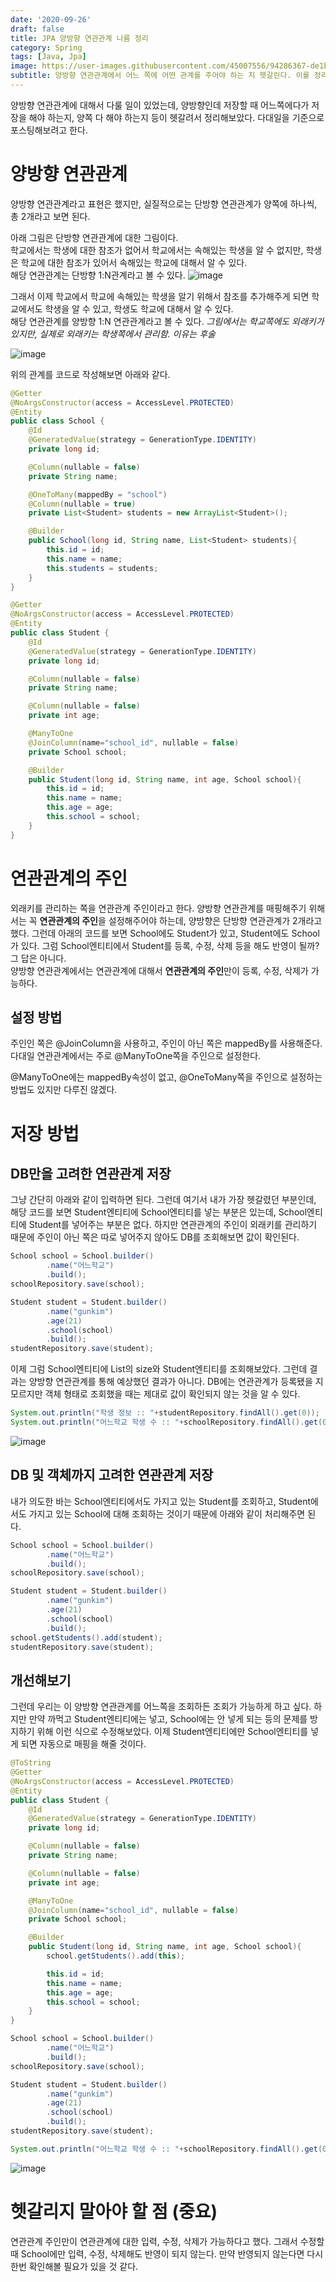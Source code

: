 ```yaml
---
date: '2020-09-26'
draft: false
title: JPA 양방향 연관관계 나름 정리
category: Spring
tags: [Java, Jpa]
image: https://user-images.githubusercontent.com/45007556/94286367-de1bee00-ff8f-11ea-92a1-b1afe192b5bf.png
subtitle: 양방향 연관관계에서 어느 쪽에 어떤 관계를 주어야 하는 지 헷갈린다. 이를 정리해본다
---
```


양방향 연관관계에 대해서 다룰 일이 있었는데, 양방향인데 저장할 때 어느쪽에다가 저장을 해야 하는지, 양쪽 다 해야 하는지 등이 헷갈려서 정리해보았다.
다대일을 기준으로 포스팅해보려고 한다.

# 양방향 연관관계

양방향 연관관계라고 표현은 했지만, 실질적으로는 단방향 연관관계가 양쪽에 하나씩, 총 2개라고 보면 된다.

아래 그림은 단방향 연관관계에 대한 그림이다.  
학교에서는 학생에 대한 참조가 없어서 학교에서는 속해있는 학생을 알 수 없지만,
학생은 학교에 대한 참조가 있어서 속해있는 학교에 대해서 알 수 있다.  
해당 연관관계는 단방향 1:N관계라고 볼 수 있다.
![image](https://user-images.githubusercontent.com/45007556/94286367-de1bee00-ff8f-11ea-92a1-b1afe192b5bf.png)

그래서 이제 학교에서 학교에 속해있는 학생을 알기 위해서 참조를 추가해주게 되면 학교에서도 학생을 알 수 있고,
학생도 학교에 대해서 알 수 있다.  
해당 연관관계를 양방향 1:N 연관관계라고 볼 수 있다.
_그림에서는 학교쪽에도 외래키가 있지만, 실제로 외래키는 학생쪽에서 관리함. 이유는 후술_

![image](https://user-images.githubusercontent.com/45007556/94286453-fb50bc80-ff8f-11ea-80e6-6cc4755934d8.png)

위의 관계를 코드로 작성해보면 아래와 같다.

```java
@Getter
@NoArgsConstructor(access = AccessLevel.PROTECTED)
@Entity
public class School {
    @Id
    @GeneratedValue(strategy = GenerationType.IDENTITY)
    private long id;

    @Column(nullable = false)
    private String name;

    @OneToMany(mappedBy = "school")
    @Column(nullable = true)
    private List<Student> students = new ArrayList<Student>();

    @Builder
    public School(long id, String name, List<Student> students){
        this.id = id;
        this.name = name;
        this.students = students;
    }
}
```

```java
@Getter
@NoArgsConstructor(access = AccessLevel.PROTECTED)
@Entity
public class Student {
    @Id
    @GeneratedValue(strategy = GenerationType.IDENTITY)
    private long id;

    @Column(nullable = false)
    private String name;

    @Column(nullable = false)
    private int age;

    @ManyToOne
    @JoinColumn(name="school_id", nullable = false)
    private School school;

    @Builder
    public Student(long id, String name, int age, School school){
        this.id = id;
        this.name = name;
        this.age = age;
        this.school = school;
    }
}
```

# 연관관계의 주인

외래키를 관리하는 쪽을 연관관계 주인이라고 한다. 양방향 연관관계를 매핑해주기 위해서는 꼭 **연관관계의 주인**을 설정해주어야 하는데,
양방향은 단방향 연관관계가 2개라고 했다. 그런데 아래의 코드를 보면 School에도 Student가 있고, Student에도 School가 있다.
그럼 School엔티티에서 Student를 등록, 수정, 삭제 등을 해도 반영이 될까? 그 답은 아니다.  
양방향 연관관계에서는 연관관계에 대해서 **연관관계의 주인**만이 등록, 수정, 삭제가 가능하다.

## 설정 방법

주인인 쪽은 @JoinColumn을 사용하고, 주인이 아닌 쪽은 mappedBy를 사용해준다.
다대일 연관관계에서는 주로 @ManyToOne쪽을 주인으로 설정한다.

@ManyToOne에는 mappedBy속성이 없고, @OneToMany쪽을 주인으로 설정하는 방법도 있지만 다루진 않겠다.

# 저장 방법

## DB만을 고려한 연관관계 저장

그냥 간단히 아래와 같이 입력하면 된다.
그런데 여기서 내가 가장 헷갈렸던 부분인데, 해당 코드를 보면 Student엔티티에 School엔티티를 넣는 부분은 있는데, School엔티티에 Student를 넣어주는 부분은 없다.
하지만 연관관계의 주인이 외래키를 관리하기 때문에 주인이 아닌 쪽은 따로 넣어주지 않아도 DB를 조회해보면 값이 확인된다.

```java
School school = School.builder()
        .name("어느학교")
        .build();
schoolRepository.save(school);

Student student = Student.builder()
        .name("gunkim")
        .age(21)
        .school(school)
        .build();
studentRepository.save(student);
```

이제 그럼 School엔티티에 List<Student>의 size와 Student엔티티를 조회해보았다. 그런데 결과는 양방향 연관관계를 통해 예상했던 결과가 아니다.
DB에는 연관관계가 등록됐을 지 모르지만 객체 형태로 조회했을 때는 제대로 값이 확인되지 않는 것을 알 수 있다.

```java
System.out.println("학생 정보 :: "+studentRepository.findAll().get(0));
System.out.println("어느학교 학생 수 :: "+schoolRepository.findAll().get(0).getStudents().size());
```

![image](https://user-images.githubusercontent.com/45007556/94325848-74293600-ffdb-11ea-9262-01947fbbadf8.png)

## DB 및 객체까지 고려한 연관관계 저장

내가 의도한 바는 School엔티티에서도 가지고 있는 Student를 조회하고,
Student에서도 가지고 있는 School에 대해 조회하는 것이기 때문에 아래와 같이 처리해주면 된다.

```java
School school = School.builder()
        .name("어느학교")
        .build();
schoolRepository.save(school);

Student student = Student.builder()
        .name("gunkim")
        .age(21)
        .school(school)
        .build();
school.getStudents().add(student);
studentRepository.save(student);
```

## 개선해보기

그런데 우리는 이 양방향 연관관계를 어느쪽을 조회하든 조회가 가능하게 하고 싶다. 하지만 만약 까먹고 Student엔티티에는 넣고, School에는 안 넣게 되는 등의 문제를 방지하기 위해
이런 식으로 수정해보았다. 이제 Student엔티티에만 School엔티티를 넣게 되면 자동으로 매핑을 해줄 것이다.

```java
@ToString
@Getter
@NoArgsConstructor(access = AccessLevel.PROTECTED)
@Entity
public class Student {
    @Id
    @GeneratedValue(strategy = GenerationType.IDENTITY)
    private long id;

    @Column(nullable = false)
    private String name;

    @Column(nullable = false)
    private int age;

    @ManyToOne
    @JoinColumn(name="school_id", nullable = false)
    private School school;

    @Builder
    public Student(long id, String name, int age, School school){
        school.getStudents().add(this);

        this.id = id;
        this.name = name;
        this.age = age;
        this.school = school;
    }
}
```

```java
School school = School.builder()
        .name("어느학교")
        .build();
schoolRepository.save(school);

Student student = Student.builder()
        .name("gunkim")
        .age(21)
        .school(school)
        .build();
studentRepository.save(student);

System.out.println("어느학교 학생 수 :: "+schoolRepository.findAll().get(0).getStudents().size());
```

![image](https://user-images.githubusercontent.com/45007556/94326298-09c5c500-ffde-11ea-9597-fe383c93a69b.png)

# 헷갈리지 말아야 할 점 **(중요)**

연관관계 주인만이 연관관계에 대한 입력, 수정, 삭제가 가능하다고 했다.
그래서 수정할 때 School에만 입력, 수정, 삭제해도 반영이 되지 않는다.
만약 반영되지 않는다면 다시 한번 확인해볼 필요가 있을 것 같다.
